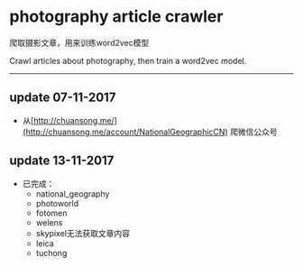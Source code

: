 # photography article crawler

爬取摄影文章，用来训练word2vec模型

Crawl articles about photography, then train a word2vec model.

******

## update 07-11-2017

- 从[http://chuansong.me/](http://chuansong.me/account/NationalGeographicCN) 爬微信公众号

## update 13-11-2017

- 已完成：
	- national_geography
	- photoworld
	- fotomen
	- welens
	- skypixel无法获取文章内容
	- leica
	- tuchong
